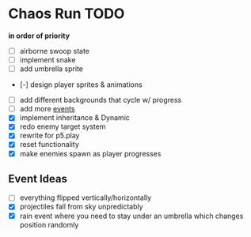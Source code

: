 # Chaos Run TODO
**in order of priority**

- [ ] airborne swoop state
- [ ] implement snake
- [ ] add umbrella sprite
- [-] design player sprites & animations
- [ ] add different backgrounds that cycle w/ progress
- [ ] add more [events](#event-ideas)
- [x] implement inheritance & Dynamic
- [x] redo enemy target system
- [x] rewrite for p5.play
- [x] reset functionality
- [x] make enemies spawn as player progresses

## Event Ideas
- [ ] everything flipped vertically/horizontally
- [x] projectiles fall from sky unpredictably
- [x] rain event where you need to stay under an umbrella which changes position randomly
